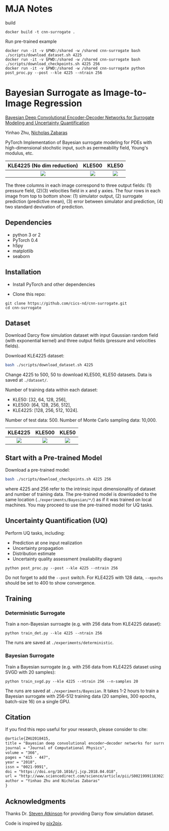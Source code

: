 # MJA Notes
build
```
docker build -t cnn-surrogate .
```

Run pre-trained example
```
docker run -it -v $PWD:/shared -w /shared cnn-surrogate bash ./scripts/download_dataset.sh 4225
docker run -it -v $PWD:/shared -w /shared cnn-surrogate bash ./scripts/download_checkpoints.sh 4225 256
docker run -it -v $PWD:/shared -w /shared cnn-surrogate python post_proc.py --post --kle 4225 --ntrain 256
```


# Bayesian Surrogate as Image-to-Image Regression

[Bayesian Deep Convolutional Encoder-Decoder Networks for Surrogate Modeling and Uncertainty Quantification](https://doi.org/10.1016/j.jcp.2018.04.018)

Yinhao Zhu, [Nicholas Zabaras](https://www.zabaras.com)

PyTorch Implementation of Bayesian surrogate modeling 
for PDEs with high-dimensional stochstic input, such as permeability field, 
Young's modulus, etc.

KLE4225 (No dim reduction) | KLE500 | KLE50
:-----:|:------:|:-----:
![](images/kle4225_pred_at_x_312_n512.png?raw=true) | ![](images/kle500_pred_at_x_293_n256.png?raw=true) | ![](images/kle50_pred_at_x_47_n128.png?raw=true)

The three columns in each image correspond to three output fields:
(1) pressure field, (2)(3) velocities field in x and y axies.
The four rows in each image from top to bottom show: (1) simulator output, 
(2) surrogate prediction (predictive mean), (3) error between simulator and prediction, 
(4) two standard devivation of prediction. 

## Dependencies
- python 3 or 2
- PyTorch 0.4
- h5py
- matplotlib
- seaborn


## Installation
- Install PyTorch and other dependencies

- Clone this repo:
```
git clone https://github.com/cics-nd/cnn-surrogate.git
cd cnn-surrogate
```


## Dataset
Download Darcy flow simulation dataset with input Gaussian random field (with 
exponential kernel) and three output fields (pressure and velocities fields).

Download KLE4225 dataset:
```bash
bash ./scripts/download_dataset.sh 4225
```
Change 4225 to 500, 50 to download KLE500, KLE50 datasets. 
Data is saved at `./dataset/`.

Number of training data within each dataset:
* KLE50: [32, 64, 128, 256],
* KLE500: [64, 128, 256, 512],
* KLE4225: [128, 256, 512, 1024].

Number of test data: 500.
Number of Monte Carlo sampling data: 10,000.

KLE4225 | KLE500 | KLE50
:-----:|:------:|:-----:
![](images/kle4225_data_312.png?raw=true) | ![](images/kle500_data_293.png?raw=true) | ![](images/kle50_data_47.png?raw=true)



## Start with a Pre-trained Model

Download a pre-trained model:
```bash
bash ./scripts/download_checkpoints.sh 4225 256
```
where 4225 and 256 refer to the intrinsic input dimensionality of dataset and
number of training data. The pre-trained model is downloaded to the same location (`./experiments/Bayesian/*/`) as if it was trained on local machines. You may proceed to use the pre-trained model for UQ tasks.

## Uncertainty Quantification (UQ)
Perform UQ tasks, including:

- Prediction at one input realization
- Uncertainty propagation
- Distribution estimate
- Uncertainty quality assessment (realiability diagram)
```
python post_proc.py --post --kle 4225 --ntrain 256
```
Do not forget to add the `--post` switch. For KLE4225 with 128 data, `--epochs` should be set to 400 to show convergence.


## Training

### Deterministic Surrogate 

Train a non-Bayesian surroagte (e.g. with 256 data from KLE4225 dataset):
```
python train_det.py --kle 4225 --ntrain 256
```
The runs are saved at `./experiments/deterministic`.

### Bayesian Surrogate
Train a Bayesian surrogate (e.g. with 256 data from KLE4225 dataset
using SVGD with 20 samples):
```
python train_svgd.py --kle 4225 --ntrain 256 --n-samples 20
```
The runs are saved at `./experiments/Bayesian`.
It takes 1-2 hours to train a Bayesian surrogate with 256-512 training data 
(20 samples, 300 epochs, batch-size 16) on a single GPU.

## Citation

If you find this repo useful for your research, please consider to cite:
```latex
@article{ZHU2018415,
title = "Bayesian deep convolutional encoder–decoder networks for surrogate modeling and uncertainty quantification",
journal = "Journal of Computational Physics",
volume = "366",
pages = "415 - 447",
year = "2018",
issn = "0021-9991",
doi = "https://doi.org/10.1016/j.jcp.2018.04.018",
url = "http://www.sciencedirect.com/science/article/pii/S0021999118302341",
author = "Yinhao Zhu and Nicholas Zabaras"
}
```

## Acknowledgments

Thanks Dr. [Steven Atkinson](https://scholar.google.com/citations?user=MVrxtDkAAAAJ&hl=en) for providing Darcy flow simulation dataset.

Code is inspired by [pix2pix](https://github.com/junyanz/pytorch-CycleGAN-and-pix2pix).
